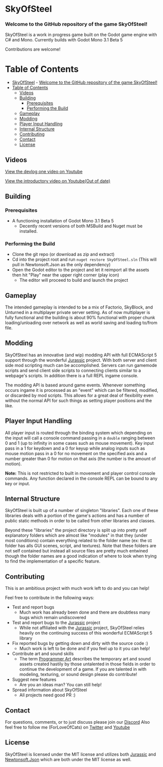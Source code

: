 # SkyOfSteel

### Welcome to the GitHub repository of the game SkyOfSteel!

SkyOfSteel is a work in progress game built on the Godot game engine with C# and Mono.
Currently builds with Godot Mono 3.1 Beta 5

Contributions are welcome!


# Table of Contents
- [SkyOfSteel](#skyofsteel)
        - [Welcome to the GitHub repository of the game SkyOfSteel!](#welcome-to-the-github-repository-of-the-game-skyofsteel)
- [Table of Contents](#table-of-contents)
    - [Videos](#videos)
    - [Building](#building)
        - [Prerequisites](#prerequisites)
        - [Performing the Build](#performing-the-build)
    - [Gameplay](#gameplay)
    - [Modding](#modding)
    - [Player Input Handling](#player-input-handling)
    - [Internal Structure](#internal-structure)
    - [Contributing](#contributing)
    - [Contact](#contact)
    - [License](#license)


## Videos
[View the devlog one video on Youtube](https://www.youtube.com/watch?v=k-LEUnC75ug "Devlog one video link")

[View the introductory video on Youtube(Out of date)](https://www.youtube.com/watch?v=zhd9OqqL-9Q "Out of date introductory video link")


## Building

### Prerequisites

* A functioning installation of Godot Mono 3.1 Beta 5
  * Decently recent versions of both MSBuild and Nuget must be installed.


### Performing the Build

* Clone the git repo (or download as zip and extract)
* Cd into the project root and run `nuget restore SkyOfSteel.sln` (This will pull in Newtonsoft.Json as the only dependency)
* Open the Godot editor to the project and let it reimport all the assets then hit "Play" near the upper right corner (play icon)
  * The editor will proceed to build and launch the project



## Gameplay

The intended gameplay is intended to be a mix of Factorio, SkyBlock, and Unturned in a
multiplayer private server setting. As of now multiplayer is fully functional and the building is about 90% functional with proper chunk loading/unloading over network as well as world saving and loading to/from file.



## Modding

SkyOfSteel has an innovative (and wip) modding API with full ECMAScript 5 support through
the wonderful [Jurassic](https://github.com/paulbartrum/jurassic/ "Jurassic Github Page")
project. With both server and client side mod scripting much can be accomplished. Servers
can run gamemode scripts and send client side scripts to connecting clients similar to a
webpage's scripts. In addition there is a full REPL ingame console.

The modding API is based around game events. Whenever something occurs ingame it is
processed as an "event" which can be filtered, modified, or discarded by mod scripts.
This allows for a great deal of flexibility even without the normal API for such things
as setting player positions and the like.



## Player Input Handling

All player input is routed through the binding system which depending on the input will call
a console command passing in a `double` ranging between 0 and 1 (up to infinity in some cases
such as mouse movement). Key input pass in a 1 for keydown and a 0 for keyup while analog
inputs such as mouse motion pass in a 0 for no movement on the specified axis and a number
greater than 0 for motion on that axis (the number is the amount of motion).

**Note:** This is not restricted to built in movement and player control console commands.
Any function declared in the console REPL can be bound to any key or input.



## Internal Structure

SkyOfSteel is built up of a number of singleton "libraries". Each one of these libraries deals
with a portion of the game's actions and has a number of public static methods in order to be
called from other libraries and classes.

Beyond these "libraries" the project directory is split up into pretty self explanatory folders
which are almost like "modules" in that they (under most conditions) contain everything related
to the folder name (ex: the `UI` folder has alls GUI scenes, script, and textures). Note that
these folders are not self contained but instead all source files are pretty much entwined though
the folder names are a good indication of where to look when trying to find the implementation
of a specific feature.



## Contributing

This is an ambitious project with much work left to do and you can help!

Feel free to contribute in the following ways:

* Test and report bugs
  * Much work has already been done and there are doubtless many bugs which remain undiscovered
* Test and report bugs to the [Jurassic](https://github.com/paulbartrum/jurassic/ "Jurassic Github Page") project
  * While not affiliated with the [Jurassic](https://github.com/paulbartrum/jurassic/ "Jurassic Github Page")
project, SkyOfSteel relies heavily on the continuing success of this wonderful ECMAScript 5 library
* Fix reported bugs by getting down and dirty with the source code :)
  * Much work is left to be done and if you feel up to it you can help!
* Contribute art and sound skills
  * The term [Programmer Art](https://en.wikipedia.org/wiki/Programmer_art "Wikipedia page on Programmer Art")
describes the temporary art and sound assets created hastily by those untalented in those fields in
order to continue the development of a game. If you are talented in with modeling, texturing, or sound
design please do contribute!
* Suggest new features
  * Are you an ideas man? You can still help!
* Spread information about SkyOfSteel
  * All projects need good PR :)



## Contact
For questions, comments, or to just discuss please join our
[Discord](https://www.discord.gg/Ag5Yckw "Discord Server Invite Link")
Also feel free to follow me (ForLoveOfCats) on
[Twitter](https://twitter.com/ForLoveOfCats "ForLoveOfCats Twitter Page") and
[Youtube](https://www.youtube.com/channel/UCbqt-FR7-S2gTWMw0BCEkaw "ForLoveOfCats Youtube Channel")



## License

SkyOfSteel is licensed under the MIT license and utilizes both
[Jurassic](https://github.com/paulbartrum/jurassic/ "Jurassic Github Page")
and [Newtonsoft.Json](https://github.com/JamesNK/Newtonsoft.Json)
which are both under the MIT license as well.
